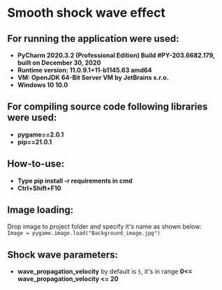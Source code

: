 # Smooth shock wave effect

## For running the application were used:
* __PyCharm 2020.3.2 (Professional Edition) Build #PY-203.6682.179, built on December 30, 2020__
* __Runtime version: 11.0.9.1+11-b1145.63 amd64__
* __VM: OpenJDK 64-Bit Server VM by JetBrains s.r.o.__
* __Windows 10 10.0__

## For compiling source code following libraries were used:
* __pygame==2.0.1__ 
* __pip==21.0.1__ 

## How-to-use:
* __Type pip install -r requirements in cmd__
* __Ctrl+Shift+F10__

## Image loading:
Drop image to project folder and specify it's name as shown below: \
`Image = pygame.image.load("Background_image.jpg")`


## Shock wave parameters:

* __wave_propagation_velocity__ by default is `5`, it's in range __0<= wave_propagation_velocity <= 20__
